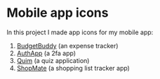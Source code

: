 # Mobile app icons

In this project I made app icons for my mobile app:

1. [BudgetBuddy](https://github.com/simonadamgyula/expanseTracker) (an expense tracker)
2. [AuthApp](https://github.com/simonadamgyula/2FA-mobile-app) (a 2fa app)
3. [Quim](https://github.com/simonadamgyula/quizApplication) (a quiz application)
4. [ShopMate](https://github.com/simonadamgyula/shoppingListMobileApp) (a shopping list tracker app)
